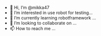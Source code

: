 - 👋 Hi, I’m @mikka47
- 👀 I’m interested in use robot for testing...
- 🌱 I’m currently learning robotframework ...
- 💞️ I’m looking to collaborate on ...
- 📫 How to reach me ...

<!---
mikka47/mikka47 is a ✨ special ✨ repository because its `README.md` (this file) appears on your GitHub profile.
You can click the Preview link to take a look at your changes.
--->
